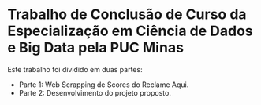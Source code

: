 # Trabalho de Conclusão de Curso da Especialização em Ciência de Dados e Big Data pela PUC Minas

Este trabalho foi dividido em duas partes:
- Parte 1: Web Scrapping de Scores do Reclame Aqui.
- Parte 2: Desenvolvimento do projeto proposto.
